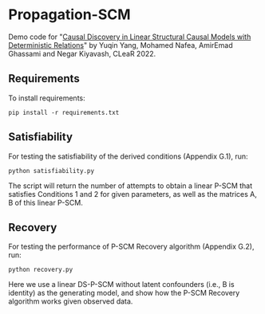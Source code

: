 # Propagation-SCM

Demo code for "[Causal Discovery in Linear Structural Causal Models with Deterministic Relations](https://openreview.net/forum?id=cU5EeCQk5LX)" by Yuqin Yang, Mohamed Nafea, AmirEmad Ghassami and Negar Kiyavash, CLeaR 2022. 

## Requirements
To install requirements: 
```
pip install -r requirements.txt
```

## Satisfiability

For testing the satisfiability of the derived conditions (Appendix G.1), run:
```
python satisfiability.py
```
The script will return the number of attempts to obtain a linear P-SCM that satisfies Conditions 1 and 2 for given parameters, as well as the matrices A, B of this linear P-SCM.

## Recovery

For testing the performance of P-SCM Recovery algorithm (Appendix G.2), run:
```
python recovery.py
```
Here we use a linear DS-P-SCM without latent confounders (i.e., B is identity) as the generating model, and show how the P-SCM Recovery algorithm works given observed data.
